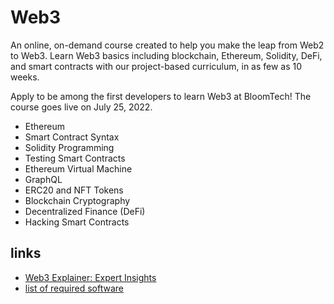 # Web3

An online, on-demand course created to help you make the leap from Web2 to Web3. Learn Web3 basics including blockchain, Ethereum, Solidity, DeFi, and smart contracts with our project-based curriculum, in as few as 10 weeks.

Apply to be among the first developers to learn Web3 at BloomTech! The course goes live on July 25, 2022.

  - Ethereum
  - Smart Contract Syntax
  - Solidity Programming
  - Testing Smart Contracts
  - Ethereum Virtual Machine
  - GraphQL
  - ERC20 and NFT Tokens
  - Blockchain Cryptography
  - Decentralized Finance (DeFi)
  - Hacking Smart Contracts

## links
- [Web3 Explainer: Expert Insights](https://www.youtube.com/watch?v=iq5LzePeJ5A)
- [list of required software](https://docs.google.com/document/d/1LBUBPVqxdpN8rOYMnn9rs-bcrOOC6RIdAJIqgrcsob8/preview)
